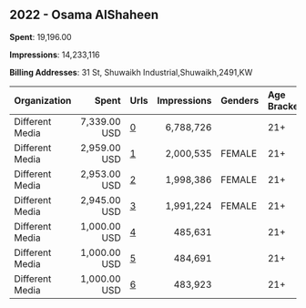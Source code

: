 ## 2022 - Osama AlShaheen 
**Spent**: 19,196.00

**Impressions**: 14,233,116

**Billing Addresses**: 31 St, Shuwaikh Industrial,Shuwaikh,2491,KW

|Organization|Spent|Urls|Impressions|Genders|Age Brackets|Country Codes|
|:---|---:|:---|---:|:---|:---|:---|
|Different Media|7,339.00 USD|[0](https://www.snap.com/political-ads/asset/e12bae4af5990d14781e2abf4f9b814f34ef3a282836e30ae449669356b35882?mediaType=mp4)|6,788,726||21+|kuwait|
|Different Media|2,959.00 USD|[1](https://www.snap.com/political-ads/asset/4cb7763896e3fcb21476e02e69c4c2e013ce35976f740e4b8d39f8f987da7e43?mediaType=mp4)|2,000,535|FEMALE|21+|kuwait|
|Different Media|2,953.00 USD|[2](https://www.snap.com/political-ads/asset/319359fac2ec6313f5e9a0e9816d8fe8367d872cd9d24771a17657cf702589c4?mediaType=mp4)|1,998,386|FEMALE|21+|kuwait|
|Different Media|2,945.00 USD|[3](https://www.snap.com/political-ads/asset/d74502164449b3e7613dafa9fbb61e72e1a59ee2650c2c99be620db29156a682?mediaType=mp4)|1,991,224|FEMALE|21+|kuwait|
|Different Media|1,000.00 USD|[4](https://www.snap.com/political-ads/asset/1f48e0e97154e06f0d94486d0721e6e15cb712393e99cb29aa8feb5c7ec1e4fc?mediaType=mp4)|485,631||21+|kuwait|
|Different Media|1,000.00 USD|[5](https://www.snap.com/political-ads/asset/b0d454f7829e633868d06d2afbbbad0ab3c154f3333a1b0c7a4603975dbfc211?mediaType=mp4)|484,691||21+|kuwait|
|Different Media|1,000.00 USD|[6](https://www.snap.com/political-ads/asset/f866232953322bb16cf112f83a38f53cf209324af65ff97d1cd51ece4f5a8336?mediaType=mp4)|483,923||21+|kuwait|
